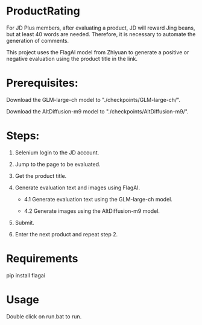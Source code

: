 # ProductRating

For JD Plus members, after evaluating a product, JD will reward Jing beans, but at least 40 words are needed. Therefore, it is necessary to automate the generation of comments.

This project uses the FlagAI model from Zhiyuan to generate a positive or negative evaluation using the product title in the link.

# Prerequisites:

Download the GLM-large-ch model to "./checkpoints/GLM-large-ch/".

Download the AltDiffusion-m9 model to "./checkpoints/AltDiffusion-m9/".

# Steps:

1. Selenium login to the JD account.

2. Jump to the page to be evaluated.

3. Get the product title.

4. Generate evaluation text and images using FlagAI.

   * 4.1 Generate evaluation text using the GLM-large-ch model.

   * 4.2 Generate images using the AltDiffusion-m9 model.

5. Submit.

6. Enter the next product and repeat step 2.

# Requirements

pip install flagai

# Usage
Double click on run.bat to run.
